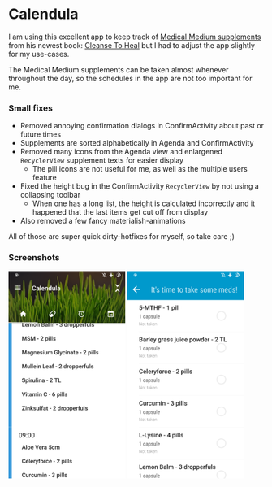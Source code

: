 # Calendula

I am using this excellent app to keep track of [Medical Medium supplements](https://www.medicalmedium.com/preferred/supplements) from his newest book: [Cleanse To Heal](https://www.medicalmedium.com/) but I had to adjust the app slightly for my use-cases.

The Medical Medium supplements can be taken almost whenever throughout the day, so the schedules in the app are not too important for me.


### Small fixes

* Removed annoying confirmation dialogs in ConfirmActivity about past or future times
* Supplements are sorted alphabetically in Agenda and ConfirmActivity
* Removed many icons from the Agenda view and enlargened `RecyclerView` supplement texts for easier display
  * The pill icons are not useful for me, as well as the multiple users feature
* Fixed the height bug in the ConfirmActivity `RecyclerView` by not using a collapsing toolbar
  * When one has a long list, the height is calculated incorrectly and it happened that the last items get cut off from display
* Also removed a few fancy materialish-animations

All of those are super quick dirty-hotfixes for myself, so take care ;)

### Screenshots

<img src="https://github.com/Gira-X/calendula/raw/master/assets/screenshots/screen.png" width="230px"/> <img src="https://github.com/Gira-X/calendula/raw/master/assets/screenshots/screen2.png" width="230px"/>
